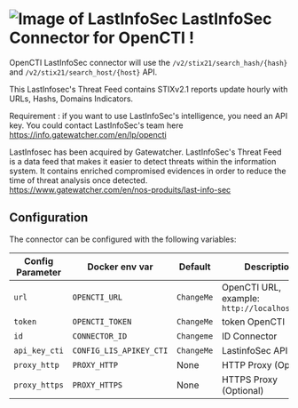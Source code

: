 # ![Image of LastInfoSec](https://www.lastinfosec.com/img/logolastinfosec.png) LastInfoSec Connector for OpenCTI !

OpenCTI LastInfoSec connector will use the `/v2/stix21/search_hash/{hash}` and `/v2/stix21/search_host/{host}` API.

This LastInfosec's Threat Feed contains STIXv2.1 reports update hourly with URLs, Hashs, Domains Indicators.  

Requirement : if you want to use LastInfoSec's intelligence, you need an API key. You could contact LastInfoSec's team here https://info.gatewatcher.com/en/lp/opencti

LastInfosec has been acquired by Gatewatcher. 
LastInfoSec's Threat Feed is a data feed that makes it easier to detect threats within the information system. It contains enriched compromised evidences in order to reduce the time of threat analysis once detected.
https://www.gatewatcher.com/en/nos-produits/last-info-sec


## Configuration

The connector can be configured with the following variables:

| Config Parameter       | Docker env var                   | Default                                     | Description                                                 |
| -----------------------| -------------------------------- | ------------------------------------------- | ----------------------------------------------------------- |
| `url`             | `OPENCTI_URL`              | `ChangeMe` |    OpenCTI URL, example: `http://localhost:8080`    |
| `token`             | `OPENCTI_TOKEN`              | `ChangeMe`                                        | token OpenCTI      |
| `id`         | `CONNECTOR_ID`          | `Changeme`                                     | ID Connector     |
| `api_key_cti`        | `CONFIG_LIS_APIKEY_CTI`         | `ChangeMe`                                     | LastinfoSec API Key  |
| `proxy_http`        | `PROXY_HTTP`         | None                                     | HTTP Proxy (Optional)  |
| `proxy_https`        | `PROXY_HTTPS`         | None                                     | HTTPS Proxy (Optional)  |
